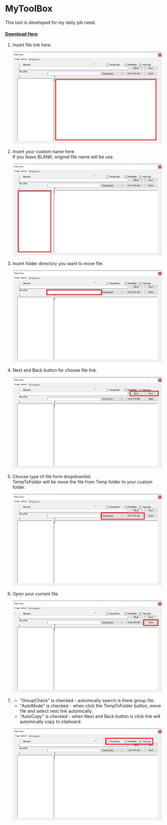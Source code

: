 # MyToolBox

This tool is developed for my daily job need.

#### [Download Here](https://github.com/Monojue/MyToolBox/releases/download/v1.1/MyToolBox_v1.1.zip)
<!-- ![GitHub all releases](https://img.shields.io/github/downloads/Monojue/MyToolBox/total?color=Blue&label=Downloads&style=plastic) -->

1.  Insert file link here.

    ![01](images/01.png)

2.  Insert your custom name here.<br />
    If you leave BLANK, original file name will be use.


    ![02](images/02.png)
    
3.  Insert folder directory you want to move file.

    ![03](images/03.png)

4.  Next and Back button for choose file link.

    ![04](images/04.png)

5.  Choose type of file form dropdownlist.<br />
    TempToFolder will be move the file from Temp folder to your custom folder.
    
    ![05](images/05.png)

6.  Open your current file.

    ![06](images/06.png)

7.  - "GroupCheck" is checked - automically search is there group file.<br />
    - "AutoMode" is checked - when click the TempToFolder button, move file and select next link automically.<br />
    - "AutoCopy" is checked - when Next and Back button is click link will automically copy to clipboard.<br />

    ![07](images/07.png)
